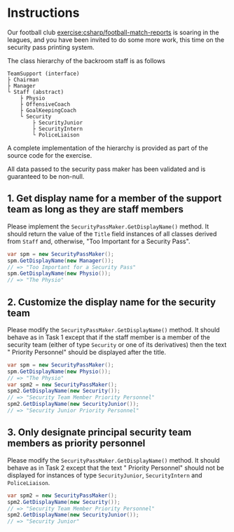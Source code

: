 # Instructions

Our football club [exercise:csharp/football-match-reports]() is soaring in the leagues, and you have been invited to do some more work, this time on the security pass printing system.

The class hierarchy of the backroom staff is as follows

```
TeamSupport (interface)
├ Chairman
├ Manager
└ Staff (abstract)
    ├ Physio
    ├ OffensiveCoach
    ├ GoalKeepingCoach
    └ Security
        ├ SecurityJunior
        ├ SecurityIntern
        └ PoliceLiaison
```

A complete implementation of the hierarchy is provided as part of the source code for the exercise.

All data passed to the security pass maker has been validated and is guaranteed to be non-null.

## 1. Get display name for a member of the support team as long as they are staff members

Please implement the `SecurityPassMaker.GetDisplayName()` method. It should return the value of the `Title` field instances of all classes derived from `Staff` and, otherwise, "Too Important for a Security Pass".

```csharp
var spm = new SecurityPassMaker();
spm.GetDisplayName(new Manager());
// => "Too Important for a Security Pass"
spm.GetDisplayName(new Physio());
// => "The Physio"
```

## 2. Customize the display name for the security team

Please modify the `SecurityPassMaker.GetDisplayName()` method. It should behave as in Task 1 except that if the staff member is a member of the security team (either of type `Security` or one of its derivatives) then the text " Priority Personnel" should be displayed after the title.

```csharp
var spm = new SecurityPassMaker();
spm.GetDisplayName(new Physio());
// => "The Physio"
var spm2 = new SecurityPassMaker();
spm2.GetDisplayName(new Security());
// => "Security Team Member Priority Personnel"
spm2.GetDisplayName(new SecurityJunior());
// => "Security Junior Priority Personnel"
```

## 3. Only designate principal security team members as priority personnel

Please modify the `SecurityPassMaker.GetDisplayName()` method. It should behave as in Task 2 except that the text " Priority Personnel" should not be displayed for instances of type `SecurityJunior`, `SecurityIntern` and `PoliceLiaison`.

```csharp
var spm2 = new SecurityPassMaker();
spm2.GetDisplayName(new Security());
// => "Security Team Member Priority Personnel"
spm2.GetDisplayName(new SecurityJunior());
// => "Security Junior"
```
